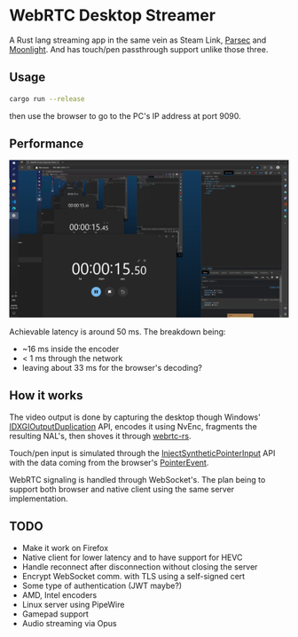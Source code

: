 # WebRTC Desktop Streamer

A Rust lang streaming app in the same vein as Steam Link, [Parsec](https://parsec.app/) and [Moonlight](https://github.com/moonlight-stream). And has touch/pen passthrough support unlike those three. 

## Usage

```sh
cargo run --release
```

then use the browser to go to the PC's IP address at port 9090.

## Performance

![latency](https://github.com/JRF63/desktop-streaming/raw/dev/.github/latency.png)

Achievable latency is around 50 ms. The breakdown being:
- ~16 ms inside the encoder
- \< 1 ms through the network
- leaving about 33 ms for the browser's decoding?

## How it works

The video output is done by capturing the desktop though Windows' [IDXGIOutputDuplication](https://learn.microsoft.com/en-us/windows/win32/api/dxgi1_2/nn-dxgi1_2-idxgioutputduplication) API, encodes it using NvEnc, fragments the resulting NAL's, then shoves it through [webrtc-rs](https://github.com/webrtc-rs/webrtc).

Touch/pen input is simulated through the [InjectSyntheticPointerInput](https://learn.microsoft.com/en-us/windows/win32/api/winuser/nf-winuser-injectsyntheticpointerinput) API with the data coming from the browser's [PointerEvent](https://developer.mozilla.org/en-US/docs/Web/API/PointerEvent).

WebRTC signaling is handled through WebSocket's. The plan being to support both browser and native client using the same server implementation.

## TODO
- Make it work on Firefox
- Native client for lower latency and to have support for HEVC
- Handle reconnect after disconnection without closing the server
- Encrypt WebSocket comm. with TLS using a self-signed cert
- Some type of authentication (JWT maybe?)
- AMD, Intel encoders
- Linux server using PipeWire
- Gamepad support
- Audio streaming via Opus